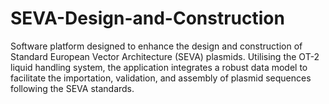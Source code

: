# SEVA-Design-and-Construction
 Software platform designed to enhance the design and construction of Standard European Vector Architecture (SEVA) plasmids. Utilising the OT-2 liquid handling system, the application integrates a robust data model to facilitate the importation, validation, and assembly of plasmid sequences following the SEVA standards. 
